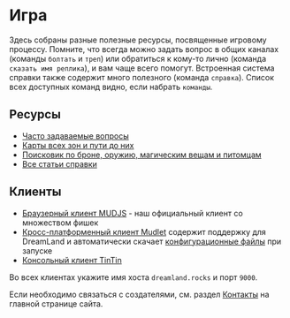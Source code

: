 # Игра

Здесь собраны разные полезные ресурсы, посвященные игровому процессу.
Помните, что всегда можно задать вопрос в общих каналах (команды `болтать` и `треп`) или обратиться к кому-то лично (команда `сказать имя реплика`), и вам чаще всего помогут.
Встроенная система справки также содержит много полезного (команда `справка`). Список всех доступных команд видно, если набрать `команды`.

## Ресурсы
* [Часто задаваемые вопросы](https://github.com/dreamland-mud/dreamland_code/wiki/DreamLand-FAQ)
* [Карты всех зон и пути до них](https://dreamland.rocks/maps.html)
* [Поисковик по броне, оружию, магическим вещам и питомцам](https://dreamland.rocks/searcher.html)
* [Все статьи справки](https://dreamland.rocks/help)

## Клиенты
* [Браузерный клиент MUDJS](https://dreamland.rocks/mudjs) - наш официальный клиент со множеством фишек
* [Кросс-платформенный клиент Mudlet](https://www.mudlet.org/) содержит поддержку для DreamLand и автоматически скачает [конфигурационные файлы](https://github.com/dreamland-mud/dreamland_mudlet) при запуске
* [Консольный клиент TinTin](https://tintin.sourceforge.io/) 

Во всех клиентах укажите имя хоста `dreamland.rocks` и порт `9000`.

Если необходимо связаться с создателями, см. раздел [Контакты](https://dreamland.rocks/index.html#contact) на главной странице сайта.
